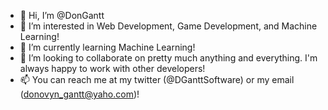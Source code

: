 - 👋 Hi, I’m @DonGantt
- 👀 I’m interested in Web Development, Game Development, and Machine Learning!
- 🌱 I’m currently learning Machine Learning!
- 💞️ I’m looking to collaborate on pretty much anything and everything. I'm always happy to work with other developers!
- 📫 You can reach me at my twitter (@DGanttSoftware) or my email (donovyn_gantt@yaho.com)!

<!---
DonGantt/DonGantt is a ✨ special ✨ repository because its `README.md` (this file) appears on your GitHub profile.
You can click the Preview link to take a look at your changes.
--->
